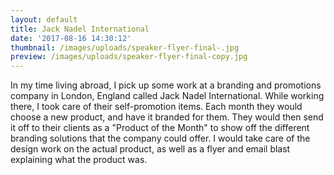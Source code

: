 ```yaml
---
layout: default
title: Jack Nadel International
date: '2017-08-16 14:30:12'
thumbnail: /images/uploads/speaker-flyer-final-.jpg
preview: /images/uploads/speaker-flyer-final-copy.jpg
---
```

In my time living abroad, I pick up some work at a branding and promotions company in London, England called Jack Nadel International. While working there, I took care of their self-promotion items. Each month they would choose a new product, and have it branded for them. They would then send it off to their clients as a "Product of the Month" to show off the different branding solutions that the company could offer. I would take care of the design work on the actual product, as well as a flyer and email blast explaining what the product was.
